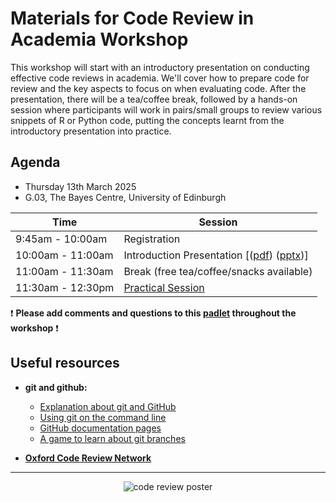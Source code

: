 # Materials for Code Review in Academia Workshop 

This workshop will start with an introductory presentation on conducting effective code reviews in academia. We'll cover how to prepare code for review and the key aspects to focus on when evaluating code. After the presentation, there will be a tea/coffee break, followed by a hands-on session where participants will work in pairs/small groups to review various snippets of R or Python code, putting the concepts learnt from the introductory presentation into practice.

## Agenda
* Thursday 13th March 2025
* G.03, The Bayes Centre, University of Edinburgh

| Time               | Session                                                                 |
|--------------------|------------------------------------------------------------------------|
| 9:45am - 10:00am  | Registration                                                           |
| 10:00am - 11:00am | Introduction Presentation [([pdf](https://raw.githubusercontent.com/AmeliaES/code-review-workshop/main/introduction_presentation.pdf)) ([pptx](https://raw.githubusercontent.com/AmeliaES/code-review-workshop/main/introduction_presentation.pptx))] |
| 11:00am - 11:30am | Break (free tea/coffee/snacks available)                               |
| 11:30am - 12:30pm | [Practical Session](practical_session)                                |


:exclamation: **Please add comments and questions to this [padlet](https://tinyurl.com/code-review-padlet) throughout the workshop** :exclamation:

## Useful resources

- **git and github:**
  - [Explanation about git and GitHub](https://docs.github.com/en/get-started/using-git/about-git)
  - [Using git on the command line](https://git-scm.com/book/en/v2/Getting-Started-The-Command-Line)
  - [GitHub documentation pages](https://docs.github.com/en)
  - [A game to learn about git branches](https://learngitbranching.js.org/)

- **[Oxford Code Review Network](https://github.com/OxfordCodeReviewNet/forum)**

___

<p align="center">
  <img src="https://github.com/user-attachments/assets/dcd1b142-f6e1-4bcf-a308-597d5d8ec5cf" alt="code review poster">
</p>
